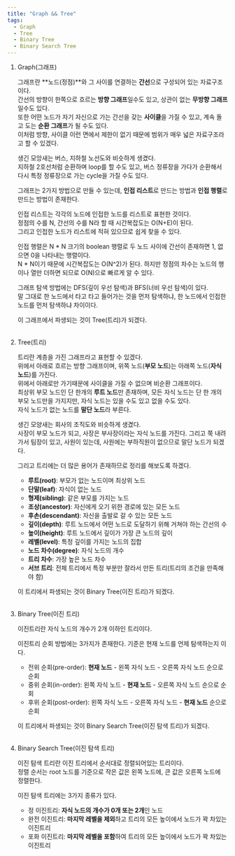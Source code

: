 ```yaml
---
title: "Graph && Tree"
tags:
  - Graph
  - Tree
  - Binary Tree
  - Binary Search Tree
---
```


1. Graph(그래프)  

	그래프란 **노드(정점)**와 그 사이를 연결하는 **간선**으로 구성되어 있는 자료구조이다.  
	간선의 방향이 한쪽으로 흐르는 **방향 그래프**일수도 있고, 상관이 없는 **무방향 그래프**일수도 있다.  
	또한 어떤 노드가 자기 자신으로 가는 간선을 갖는 **사이클**을 가질 수 있고, 계속 돌고 도는 **순환 그래프**가 될 수도 있다.  
	이처럼 방향, 사이클 이런 면에서 제한이 없기 때문에 범위가 매우 넓은 자료구조라고 할 수 있겠다.  

	생긴 모앙새는 버스, 지하철 노선도와 비슷하게 생겼다.  
	지하철 2호선처럼 순환하며 loop를 할 수도 있고, 버스 정류장을 가다가 순환해서 다시 특정 정류장으로 가는 cycle을 가질 수도 있다.  

	그래프는 2가지 방법으로 만들 수 있는데, **인접 리스트**로 만드는 방법과 **인접 행렬**로 만드는 방법이 존재한다.  

	인접 리스트는 각각의 노드에 인접한 노드를 리스트로 표현한 것이다.  
	정점의 수를 N, 간선의 수를 N라 할 때 시간복잡도는 O(N+E)이 된다.  
	그리고 인접한 노드가 리스트에 적혀 있으므로 쉽게 찾을 수 있다.  

	인접 행렬은 N * N 크기의 boolean 행렬로 두 노드 사이에 간선이 존재하면 1, 없으면 0을 나타내는 행렬이다.  
	N * N이기 때문에 시간복잡도는 O(N^2)가 된다. 하지만 정점의 차수는 노드의 행이나 열만 더하면 되므로 O(N)으로 빠르게 알 수 있다.  

	그래프 탐색 방법에는 DFS(깊이 우선 탐색)과 BFS(너비 우선 탐색)이 있다.  
	말 그대로 한 노드에서 타고 타고 들어가는 것을 먼저 탐색하냐, 한 노드에서 인접한 노드를 먼저 탐색하냐 차이이다.  

	이 그래프에서 파생되는 것이 Tree(트리)가 되겠다.  
	<br> 

2. Tree(트리)  

	트리란 계층을 가진 그래프라고 표현할 수 있겠다.  
	위에서 아래로 흐르는 방향 그래프이며, 위쪽 노드(**부모 노드**)는 아래쪽 노드(**자식 노드**)를 가진다.  
	위에서 아래로만 가기때문에 사이클을 가질 수 없으며 비순환 그래프이다.  
	최상위 부모 노드인 단 한개의 **루트 노드**만 존재하며, 모든 자식 노드는 단 한 개의 부모 노드만을 가지지만, 자식 노드는 있을 수도 있고 없을 수도 있다.  
	자식 노드가 없는 노드를 **말단 노드**라 부른다.  

	생긴 모양새는 회사의 조직도와 비슷하게 생겼다.  
	사장이 부모 노드가 되고, 사장은 부사장이라는 자식 노드를 가진다. 그리고 쭉 내려가서 팀장이 있고, 사원이 있는데, 사원에는 부하직원이 없으므로 말단 노드가 되겠다.  

	그리고 트리에는 더 많은 용어가 존재하므로 정리를 해보도록 하겠다.  
	- **루트(root)**: 부모가 없는 노드이며 최상위 노드  
	- **단말(leaf)**: 자식이 없는 노드  
	- **형제(sibling)**: 같은 부모를 가지는 노드  
	- **조상(ancestor)**: 자신에게 오기 위한 경로에 있는 모든 노드  
	- **후손(descendant)**: 자신을 출발로 갈 수 있는 모든 노드  
	- **깊이(depth)**: 루트 노드에서 어떤 노드로 도달하기 위해 거쳐야 하는 간선의 수  
	- **높이(height)**: 루트 노드에서 깊이가 가장 큰 노드의 깊이  
	- **레벨(level)**: 특정 깊이를 가지는 노드의 집합  
	- **노드 차수(degree)**: 자식 노드의 개수  
	- **트리 차수**: 가장 높은 노드 차수  
	- **서브 트리**: 전체 트리에서 특정 부분만 잘라서 만든 트리(트리의 조건을 만족해야 함)  

	이 트리에서 파생되는 것이 Binary Tree(이진 트리)가 되겠다.  
	<br>

3. Binary Tree(이진 트리)  

	이진트리란 자식 노드의 개수가 2개 이하인 트리이다.  

	이진트리 순회 방법에는 3가지가 존재한다. 기준은 현재 노드를 언제 탐색하는지 이다.  
	- 전위 순회(pre-order): **현재 노드** - 왼쪽 자식 노드 - 오른쪽 자식 노드 순으로 순회  
	- 중위 순회(in-order): 왼쪽 자식 노드 - **현재 노드** - 오른쪽 자식 노드 순으로 순회  
	- 후위 순회(post-order): 왼쪽 자식 노드 - 오른쪽 자식 노드 - **현재 노드** 순으로 순회  

	이 트리에서 파생되는 것이 Binary Search Tree(이진 탐색 트리)가 되겠다.  
	<br>

4. Binary Search Tree(이진 탐색 트리)  

	이진 탐색 트리란 이진 트리에서 순서대로 정렬되어있는 트리이다.  
	정렬 순서는 root 노드를 기준으로 작은 값은 왼쪽 노드에, 큰 값은 오른쪽 노드에 정렬한다.  

	이진 탐색 트리에는 3가지 종류가 있다.  
	- 정 이진트리: **자식 노드의 개수가 0개 또는 2개**인 노드  
	- 완전 이진트리: **마지막 레벨을 제외**하고 트리의 모든 높이에서 노드가 꽉 차있는 이진트리  
	- 포화 이진트리: **마지막 레벨을 포함**하여 트리의 모든 높이에서 노드가 꽉 차있는 이진트리
